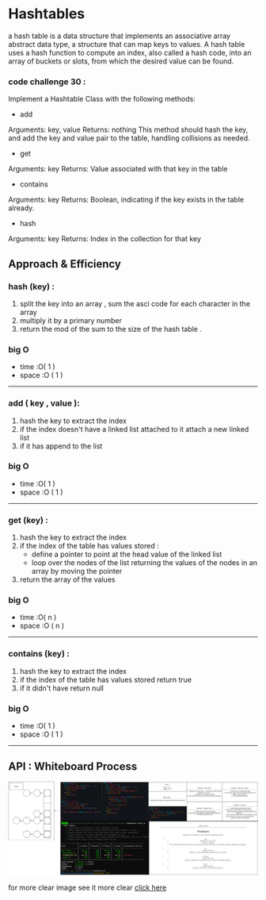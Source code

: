 # Hashtables

a hash table is a data structure that implements an associative array abstract data type, a structure that can map keys to values. A hash table uses a hash function to compute an index, also called a hash code, into an array of buckets or slots, from which the desired value can be found.


### code challenge 30 :
Implement a Hashtable Class with the following methods:

- add

Arguments: key, value
Returns: nothing
This method should hash the key, and add the key and value pair to the table, handling collisions as needed.
- get

Arguments: key
Returns: Value associated with that key in the table
- contains

Arguments: key
Returns: Boolean, indicating if the key exists in the table already.
- hash

Arguments: key
Returns: Index in the collection for that key


## Approach & Efficiency

### hash (key) :
1. split the key into an array , sum the asci code for each character in the array 
2. multiply it by a primary number
3. return the mod of the sum to the size of the hash table .
### big O
* time  :O( 1 )
* space :O ( 1 )
***


###  add ( key , value ):
1. hash the key to extract the index
2. if the index doesn't have a linked list attached to it attach a new linked list 
3. if it has append to the list 
### big O
* time  :O( 1 )
* space :O ( 1 )
***


### get (key) :
1. hash the key to extract the index
2. if the index of the table has values stored :
    - define a pointer to point at the head value of the linked list 
    - loop over the nodes of the list returning the values of the nodes in an array by moving the pointer
3. return the array of the values 


### big O
* time  :O( n )
* space :O ( n )
***


### contains (key)  :
1. hash the key to extract the index
2. if the index of the table has values stored return true 
3. if it didn't have return null 

### big O
* time  :O( 1 )
* space :O ( 1 )
***


## API : Whiteboard Process

![white board](https://github.com/tamaraalbilleh/data-structures-and-algorithms/blob/main/javascript-401d9/challenges/assets/cc23.png?raw=true)

for more clear image see it more clear [click here](https://app.diagrams.net/#G1cMXktAvKN5C2-usVAvp3VoY_ZxFUA3WH)